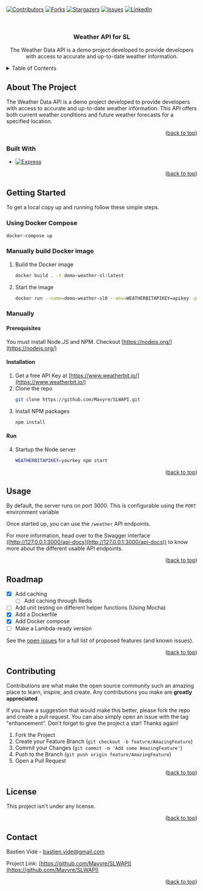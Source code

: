 <!-- Improved compatibility of back to top link: See: https://github.com/othneildrew/Best-README-Template/pull/73 -->
<a name="readme-top"></a>
<!--
*** Thanks for checking out the Best-README-Template. If you have a suggestion
*** that would make this better, please fork the repo and create a pull request
*** or simply open an issue with the tag "enhancement".
*** Don't forget to give the project a star!
*** Thanks again! Now go create something AMAZING! :D
-->



<!-- PROJECT SHIELDS -->
<!--
*** I'm using markdown "reference style" links for readability.
*** Reference links are enclosed in brackets [ ] instead of parentheses ( ).
*** See the bottom of this document for the declaration of the reference variables
*** for contributors-url, forks-url, etc. This is an optional, concise syntax you may use.
*** https://www.markdownguide.org/basic-syntax/#reference-style-links
-->
[![Contributors][contributors-shield]][contributors-url]
[![Forks][forks-shield]][forks-url]
[![Stargazers][stars-shield]][stars-url]
[![Issues][issues-shield]][issues-url]
[![LinkedIn][linkedin-shield]][linkedin-url]



<!-- PROJECT LOGO -->
<br />
<div align="center">

<h3 align="center">Weather API for SL</h3>

  <p align="center">
    The Weather Data API is a demo project developed to provide developers with access to accurate and up-to-date weather information.
  </p>
</div>



<!-- TABLE OF CONTENTS -->
<details>
  <summary>Table of Contents</summary>
  <ol>
    <li>
      <a href="#about-the-project">About The Project</a>
      <ul>
        <li><a href="#built-with">Built With</a></li>
      </ul>
    </li>
    <li>
      <a href="#getting-started">Getting Started</a>
      <ul>
        <li><a href="#prerequisites">Prerequisites</a></li>
        <li><a href="#installation">Installation</a></li>
      </ul>
    </li>
    <li><a href="#usage">Usage</a></li>
    <li><a href="#roadmap">Roadmap</a></li>
    <li><a href="#contributing">Contributing</a></li>
    <li><a href="#license">License</a></li>
    <li><a href="#contact">Contact</a></li>
  </ol>
</details>



<!-- ABOUT THE PROJECT -->
## About The Project

The Weather Data API is a demo project developed to provide developers with access to accurate and up-to-date weather information. This API offers both current weather conditions and future weather forecasts for a specified location.

<p align="right">(<a href="#readme-top">back to top</a>)</p>



### Built With

* [![Express][Express.js]][Express-url]

<p align="right">(<a href="#readme-top">back to top</a>)</p>



<!-- GETTING STARTED -->
## Getting Started

To get a local copy up and running follow these simple steps.

### Using Docker Compose

```sh 
docker-compose up
```

### Manually build Docker image

1. Build the Docker image
   ```sh
   docker build . -t demo-weather-sl:latest
   ```
2. Start the image
   ```sh
   docker run --name=demo-weather-sl0 --env=WEATHERBITAPIKEY=apikey -p 3000:3000 demo-weather-sl:latest
   ```

### Manually

#### Prerequisites

You must install Node.JS and NPM. Checkout [https://nodejs.org/](https://nodejs.org/)

#### Installation

1. Get a free API Key at [https://www.weatherbit.io/](https://www.weatherbit.io/)
2. Clone the repo
   ```sh
   git clone https://github.com/Mavyre/SLWAPI.git
   ```
3. Install NPM packages
   ```sh
   npm install
   ```
   
#### Run

4. Startup the Node server
   ```sh
   WEATHERBITAPIKEY=yourkey npm start
   ```

<p align="right">(<a href="#readme-top">back to top</a>)</p>



<!-- USAGE EXAMPLES -->
## Usage

By default, the server runs on port 3000. This is configurable using the `PORT` environment variable

Once started up, you can use the `/weather` API endpoints.

For more information, head over to the Swagger interface ([http://127.0.0.1:3000/api-docs](http://127.0.0.1:3000/api-docs)) to know more about the different usable API endpoints.


<p align="right">(<a href="#readme-top">back to top</a>)</p>



<!-- ROADMAP -->
## Roadmap

- [X] Add caching
  - [ ] Add caching through Redis
- [ ] Add unit testing on different helper functions (Using Mocha)
- [X] Add a Dockerfile
- [X] Add Docker compose
- [ ] Make a Lambda-ready version

See the [open issues](https://github.com/Mavyre/SLWAPI/issues) for a full list of proposed features (and known issues).

<p align="right">(<a href="#readme-top">back to top</a>)</p>



<!-- CONTRIBUTING -->
## Contributing

Contributions are what make the open source community such an amazing place to learn, inspire, and create. Any contributions you make are **greatly appreciated**.

If you have a suggestion that would make this better, please fork the repo and create a pull request. You can also simply open an issue with the tag "enhancement".
Don't forget to give the project a star! Thanks again!

1. Fork the Project
2. Create your Feature Branch (`git checkout -b feature/AmazingFeature`)
3. Commit your Changes (`git commit -m 'Add some AmazingFeature'`)
4. Push to the Branch (`git push origin feature/AmazingFeature`)
5. Open a Pull Request

<p align="right">(<a href="#readme-top">back to top</a>)</p>



<!-- LICENSE -->
## License

This project isn't under any license.

<p align="right">(<a href="#readme-top">back to top</a>)</p>



<!-- CONTACT -->
## Contact

Bastien Vidé - bastien.vide@gmail.com

Project Link: [https://github.com/Mavyre/SLWAPI](https://github.com/Mavyre/SLWAPI)

<p align="right">(<a href="#readme-top">back to top</a>)</p>



<!-- MARKDOWN LINKS & IMAGES -->
<!-- https://www.markdownguide.org/basic-syntax/#reference-style-links -->
[contributors-shield]: https://img.shields.io/github/contributors/Mavyre/SLWAPI.svg?style=for-the-badge
[contributors-url]: https://github.com/Mavyre/SLWAPI/graphs/contributors
[forks-shield]: https://img.shields.io/github/forks/Mavyre/SLWAPI.svg?style=for-the-badge
[forks-url]: https://github.com/Mavyre/SLWAPI/network/members
[stars-shield]: https://img.shields.io/github/stars/Mavyre/SLWAPI.svg?style=for-the-badge
[stars-url]: https://github.com/Mavyre/SLWAPI/stargazers
[issues-shield]: https://img.shields.io/github/issues/Mavyre/SLWAPI.svg?style=for-the-badge
[issues-url]: https://github.com/Mavyre/SLWAPI/issues
[license-shield]: https://img.shields.io/github/license/Mavyre/SLWAPI.svg?style=for-the-badge
[license-url]: https://github.com/Mavyre/SLWAPI/blob/master/LICENSE.txt
[linkedin-shield]: https://img.shields.io/badge/-LinkedIn-black.svg?style=for-the-badge&logo=linkedin&colorB=555
[linkedin-url]: https://linkedin.com/in/bastien-vide
[product-screenshot]: images/screenshot.png
[Next.js]: https://img.shields.io/badge/next.js-000000?style=for-the-badge&logo=nextdotjs&logoColor=white
[Next-url]: https://nextjs.org/
[React.js]: https://img.shields.io/badge/React-20232A?style=for-the-badge&logo=react&logoColor=61DAFB
[React-url]: https://reactjs.org/
[Vue.js]: https://img.shields.io/badge/Vue.js-35495E?style=for-the-badge&logo=vuedotjs&logoColor=4FC08D
[Vue-url]: https://vuejs.org/
[Angular.io]: https://img.shields.io/badge/Angular-DD0031?style=for-the-badge&logo=angular&logoColor=white
[Angular-url]: https://angular.io/
[Svelte.dev]: https://img.shields.io/badge/Svelte-4A4A55?style=for-the-badge&logo=svelte&logoColor=FF3E00
[Svelte-url]: https://svelte.dev/
[Laravel.com]: https://img.shields.io/badge/Laravel-FF2D20?style=for-the-badge&logo=laravel&logoColor=white
[Laravel-url]: https://laravel.com
[Bootstrap.com]: https://img.shields.io/badge/Bootstrap-563D7C?style=for-the-badge&logo=bootstrap&logoColor=white
[Bootstrap-url]: https://getbootstrap.com
[JQuery.com]: https://img.shields.io/badge/jQuery-0769AD?style=for-the-badge&logo=jquery&logoColor=white
[JQuery-url]: https://jquery.com 
[Express.js]: https://img.shields.io/badge/Express.js-404D59?style=for-the-badge
[Express-url]: https://expressjs.com/